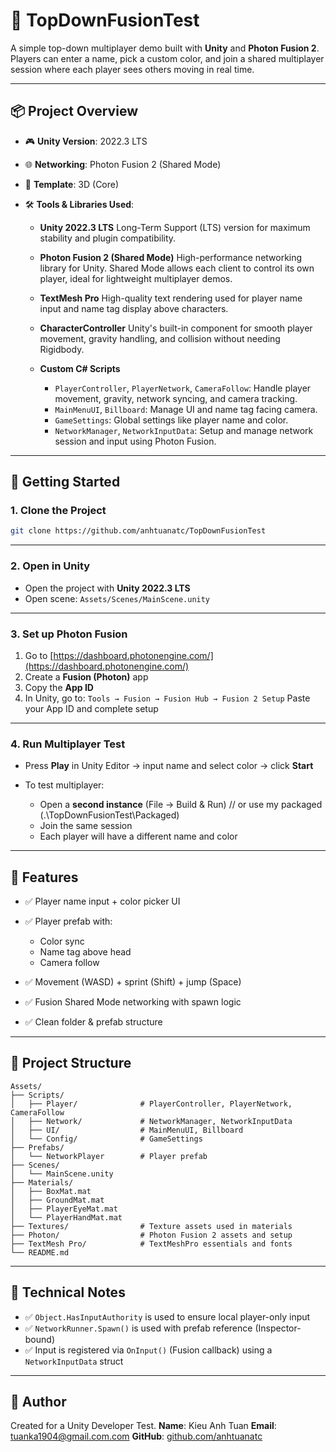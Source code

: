 # 🔷 TopDownFusionTest

A simple top-down multiplayer demo built with **Unity** and **Photon Fusion 2**.
Players can enter a name, pick a custom color, and join a shared multiplayer session where each player sees others moving in real time.

---

## 📦 Project Overview

* 🎮 **Unity Version**: 2022.3 LTS
* 🌐 **Networking**: Photon Fusion 2 (Shared Mode)
* 🧱 **Template**: 3D (Core)
* 🛠️ **Tools & Libraries Used**:

  * **Unity 2022.3 LTS**
    Long-Term Support (LTS) version for maximum stability and plugin compatibility.
  * **Photon Fusion 2 (Shared Mode)**
    High-performance networking library for Unity. Shared Mode allows each client to control its own player, ideal for lightweight multiplayer demos.
  * **TextMesh Pro**
    High-quality text rendering used for player name input and name tag display above characters.
  * **CharacterController**
    Unity's built-in component for smooth player movement, gravity handling, and collision without needing Rigidbody.
  * **Custom C# Scripts**

    * `PlayerController`, `PlayerNetwork`, `CameraFollow`: Handle player movement, gravity, network syncing, and camera tracking.
    * `MainMenuUI`, `Billboard`: Manage UI and name tag facing camera.
    * `GameSettings`: Global settings like player name and color.
    * `NetworkManager`, `NetworkInputData`: Setup and manage network session and input using Photon Fusion.

---

## 🚀 Getting Started

### 1. Clone the Project

```bash
git clone https://github.com/anhtuanatc/TopDownFusionTest
```

---

### 2. Open in Unity

* Open the project with **Unity 2022.3 LTS**
* Open scene: `Assets/Scenes/MainScene.unity`

---

### 3. Set up Photon Fusion

1. Go to [https://dashboard.photonengine.com/](https://dashboard.photonengine.com/)
2. Create a **Fusion (Photon)** app
3. Copy the **App ID**
4. In Unity, go to:
   `Tools → Fusion → Fusion Hub → Fusion 2 Setup`
   Paste your App ID and complete setup

---

### 4. Run Multiplayer Test

* Press **Play** in Unity Editor → input name and select color → click **Start**
* To test multiplayer:

  * Open a **second instance** (File → Build & Run) // or use my packaged (.\TopDownFusionTest\Packaged)
  * Join the same session
  * Each player will have a different name and color

---

## 🎯 Features

* ✅ Player name input + color picker UI
* ✅ Player prefab with:

  * Color sync
  * Name tag above head
  * Camera follow
* ✅ Movement (WASD) + sprint (Shift) + jump (Space)
* ✅ Fusion Shared Mode networking with spawn logic
* ✅ Clean folder & prefab structure

---

## 📁 Project Structure

```
Assets/
├── Scripts/
│   ├── Player/              # PlayerController, PlayerNetwork, CameraFollow
│   ├── Network/             # NetworkManager, NetworkInputData
│   ├── UI/                  # MainMenuUI, Billboard
│   └── Config/              # GameSettings
├── Prefabs/
│   └── NetworkPlayer        # Player prefab
├── Scenes/
│   └── MainScene.unity
├── Materials/
│   ├── BoxMat.mat
│   ├── GroundMat.mat
│   ├── PlayerEyeMat.mat
│   └── PlayerHandMat.mat
├── Textures/                # Texture assets used in materials
├── Photon/                  # Photon Fusion 2 assets and setup
├── TextMesh Pro/            # TextMeshPro essentials and fonts
└── README.md
```

---

## 🧠 Technical Notes

* ✅ `Object.HasInputAuthority` is used to ensure local player-only input
* ✅ `NetworkRunner.Spawn()` is used with prefab reference (Inspector-bound)
* ✅ Input is registered via `OnInput()` (Fusion callback) using a `NetworkInputData` struct

---

## 📩 Author

Created for a Unity Developer Test.
**Name**: Kieu Anh Tuan
**Email**: [tuanka1904@gmail.com.com](mailto:tuanka1904@gmail.com.com)
**GitHub**: [github.com/anhtuanatc](https://github.com/anhtuanatc)
